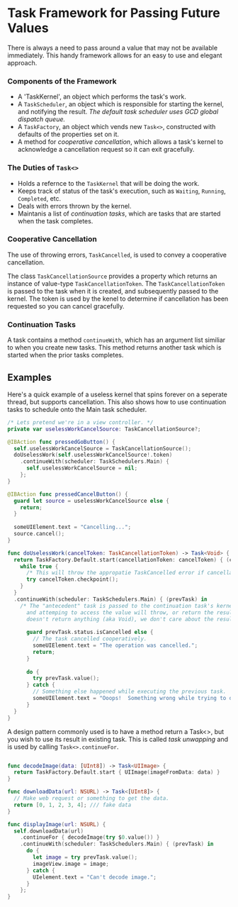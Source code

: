 # Task Framework for Passing Future Values

There is always a need to pass around a value that may not be available immediately. This handy framework allows for an easy to use and elegant approach.

### Components of the Framework

- A 'TaskKernel', an object which performs the task's work.
- A `TaskScheduler`, an object which is responsible for starting the kernel, and notifying the result. *The default task scheduler uses GCD global dispatch queue.*
- A `TaskFactory`, an object which vends new `Task<>`, constructed with defaults of the properties set on it.
- A method for *cooperative cancellation*, which allows a task's kernel to acknowledge a cancellation request so it can exit gracefully.

### The Duties of `Task<>`

- Holds a refernce to the `TaskKernel` that will be doing the work.
- Keeps track of status of the task's execution, such as `Waiting`, `Running`, `Completed`, etc.
- Deals with errors thrown by the kernel.
- Maintanis a list of *continuation tasks*, which are tasks that are started when the task completes.

### Cooperative Cancellation

The use of throwing errors, `TaskCancelled`, is used to convey a cooperative cancellation.  

The class `TaskCancellationSource` provides a property which returns an instance of value-type `TaskCancellationToken`.  The `TaskCancellationToken` is passed to the task when it is created, and subsequently passed to the kernel.  The token is used by the kenel to determine if cancellation has been requested so you can cancel gracefully.

### Continuation Tasks

A task contains a method `continueWith`, which has an argument list similiar to when you create new tasks.  This method returns another task which is started when the prior tasks completes.

## Examples

Here's a quick example of a useless kernel that spins forever on a seperate thread, but supports cancellation.
This also shows how to use continuation tasks to schedule onto the Main task scheduler.

```swift
/* Lets pretend we're in a view controller. */
private var uselessWorkCancelSource: TaskCancellationSource?;

@IBAction func pressedGoButton() {
  self.uselessWorkCancelSource = TaskCancellationSource();
  doUselessWork(self.uselessWorkCancelSource!.token)
    .continueWith(scheduler: TaskSchedulers.Main) {
      self.uselessWorkCancelSource = nil;
    };
}

@IBAction func pressedCancelButton() {  
  guard let source = uselessWorkCancelSource else {
    return;
  }
  
  someUIElement.text = "Cancelling...";
  source.cancel();
}

func doUselessWork(cancelToken: TaskCancellationToken) -> Task<Void> {
  return TaskFactory.Default.start(cancellationToken: cancelToken) { (cancelToken) in
    while true {
      /* This will throw the appropatie TaskCancelled error if cancellation has requested. */
      try cancelToken.checkpoint(); 
    }
  }
  .continueWith(scheduler: TaskSchedulers.Main) { (prevTask) in
    /* The "antecedent" task is passed to the continuation task's kernel closure, 
      and attemping to access the value will throw, or return the result.  Since antecedent task
      doesn't return anything (aka Void), we don't care about the result. */
      
      guard prevTask.status.isCancelled else {
        // The task cancelled cooperatively.
        someUIElement.text = "The operation was cancelled.";
        return;
      }
      
      do {
        try prevTask.value(); 
      } catch {
        // Something else happened while executing the previous task.  Handle the error.
        someUIElement.text = "Ooops!  Something wrong while trying to do that.";
      }
  }
}
```

A design pattern commonly used is to have a method return a Task<>, but you wish to use its result in existing task.  This is called *task unwapping* and is used by calling `Task<>.continueFor`.

```swift

func decodeImage(data: [UInt8]) -> Task<UIImage> {
  return TaskFactory.Default.start { UIImage(imageFromData: data) }
}

func downloadData(url: NSURL) -> Task<[UInt8]> {
  // Make web request or something to get the data.
  return [0, 1, 2, 3, 4]; /// fake data
}

func displayImage(url: NSURL) {
  self.downloadData(url)
    .continueFor { decodeImage(try $0.value()) }
    .continueWith(scheduler: TaskSchedulers.Main) { (prevTask) in 
      do {
        let image = try prevTask.value();
        imageView.image = image;
      } catch {
        UIelement.text = "Can't decode image.";
      }
    };
}

```
